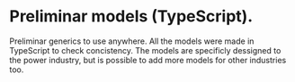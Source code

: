 # Preliminar models (TypeScript).
Preliminar generics to use anywhere. 
All the models were made in TypeScript to check concistency.
The models are specificly dessigned to the power industry, but is possible to add more models for other 
industries too.